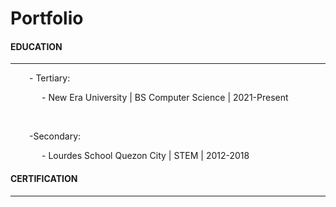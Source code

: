 <!DOCTYPE html>
<html>
<head>
</head>
<body>
    <h1>Portfolio</h1>
    <h4>EDUCATION</h4>
  <hr>
    <p style="text-indent:30px;">
                       - Tertiary:
    </p>
    <P style="text-indent: 50px;">
        - New Era University | BS Computer Science | 2021-Present
    </P>
    <br>
    <p style="text-indent: 30px;">
        -Secondary:
    </p>
    <p style="text-indent: 50px;">
        - Lourdes School Quezon City | STEM | 2012-2018
    </p>
    <h4>CERTIFICATION</h4>
    <hr>

